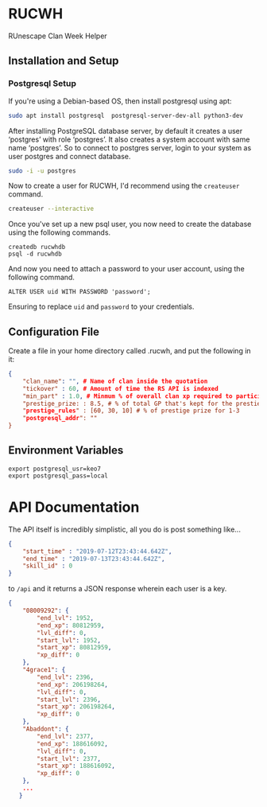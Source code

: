 # RUCWH
RUnescape Clan Week Helper


## Installation and Setup

### Postgresql Setup

If you're using a Debian-based OS, then install postgresql using apt:

```bash
sudo apt install postgresql  postgresql-server-dev-all python3-dev
```

After installing PostgreSQL database server, by default it creates a user ‘postgres’ with role ‘postgres’. It also creates a system account with same name ‘postgres’. So to connect to postgres server, login to your system as user postgres and connect database.

```bash
sudo -i -u postgres
```

Now to create a user for RUCWH, I'd recommend using the ```createuser``` command.

```bash
createuser --interactive
```

Once you've set up a new psql user, you now need to create the database using the following commands.

```postgresql
createdb rucwhdb
psql -d rucwhdb
```

And now you need to attach a password to your user account, using the following command.

```postgresql
ALTER USER uid WITH PASSWORD 'password';
```

Ensuring to replace ```uid``` and ```password``` to your credentials.


## Configuration File

Create a file in your home directory called .rucwh, and put the following in it:

```json
{
    "clan_name": "", # Name of clan inside the quotation
    "tickover" : 60, # Amount of time the RS API is indexed
    "min_part" : 1.0, # Minmum % of overall clan xp required to participate
    "prestige_prize: : 8.5, # % of total GP that's kept for the prestiege prize
    "prestige_rules" : [60, 30, 10] # % of prestige prize for 1-3 
    "postgresql_addr": ""
}
```

## Environment Variables

```
export postgresql_usr=keo7
export postgresql_pass=local
```

# API Documentation

The API itself is incredibly simplistic, all you do is post something like...
```json
{
	"start_time" : "2019-07-12T23:43:44.642Z",
	"end_time" : "2019-07-13T23:43:44.642Z",
	"skill_id" : 0
}
```

to ```/api``` and it returns a JSON response wherein each user is a key.

```json
{
    "08009292": {
        "end_lvl": 1952,
        "end_xp": 80812959,
        "lvl_diff": 0,
        "start_lvl": 1952,
        "start_xp": 80812959,
        "xp_diff": 0
    },
    "4grace1": {
        "end_lvl": 2396,
        "end_xp": 206198264,
        "lvl_diff": 0,
        "start_lvl": 2396,
        "start_xp": 206198264,
        "xp_diff": 0
    },
    "Abaddont": {
        "end_lvl": 2377,
        "end_xp": 188616092,
        "lvl_diff": 0,
        "start_lvl": 2377,
        "start_xp": 188616092,
        "xp_diff": 0
    },
    ...
   }
```
